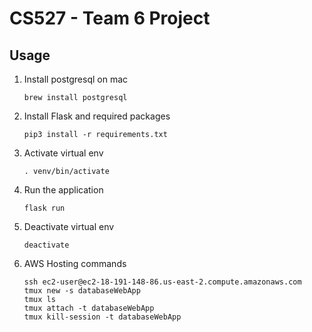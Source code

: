 # CS527 - Team 6 Project

## Usage
1. Install postgresql on mac
    ```
   brew install postgresql
   ```
2. Install Flask and required packages
    ```
   pip3 install -r requirements.txt
    ```
3. Activate virtual env
    ```
   . venv/bin/activate
    ```
4. Run the application
   ```
   flask run
   ```
5. Deactivate virtual env
    ```
   deactivate
   ```
6. AWS Hosting commands
   ```
   ssh ec2-user@ec2-18-191-148-86.us-east-2.compute.amazonaws.com
   tmux new -s databaseWebApp
   tmux ls
   tmux attach -t databaseWebApp
   tmux kill-session -t databaseWebApp
   ```